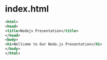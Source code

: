 # index.html

```xml
<html>
<head>
<title>Nodejs Presentation</title>
</head>
<body>
<h1>Wellcome to Our Node.js Presentation</h1>
</body>
</html>
```
